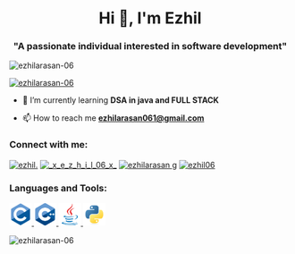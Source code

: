 <h1 align="center">Hi 👋, I'm Ezhil</h1>
<h3 align="center">"A passionate individual interested in software development"</h3>

<p align="left"> <img src="https://komarev.com/ghpvc/?username=ezhilarasan-06&label=Profile%20views&color=0e75b6&style=flat" alt="ezhilarasan-06" /> </p>

<p align="left"> <a href="https://github.com/ryo-ma/github-profile-trophy"><img src="https://github-profile-trophy.vercel.app/?username=ezhilarasan-06" alt="ezhilarasan-06" /></a> </p>

- 🌱 I’m currently learning **DSA in java and FULL STACK**

- 📫 How to reach me **ezhilarasan061@gmail.com**

<h3 align="left">Connect with me:</h3>
<p align="left">
<a href="in/ezhil-9204b3239" target="blank"><img align="center" src="https://raw.githubusercontent.com/rahuldkjain/github-profile-readme-generator/master/src/images/icons/Social/linked-in-alt.svg" alt="ezhil." height="30" width="40" /></a>
<a href="https://instagram.com/_x_e_z_h_i_l_06_x_" target="blank"><img align="center" src="https://raw.githubusercontent.com/rahuldkjain/github-profile-readme-generator/master/src/images/icons/Social/instagram.svg" alt="_x_e_z_h_i_l_06_x_" height="30" width="40" /></a>
<a href="https://www.hackerrank.com/ezhilarasan g" target="blank"><img align="center" src="https://raw.githubusercontent.com/rahuldkjain/github-profile-readme-generator/master/src/images/icons/Social/hackerrank.svg" alt="ezhilarasan g" height="30" width="40" /></a>
<a href="https://www.leetcode.com/ezhil06" target="blank"><img align="center" src="https://raw.githubusercontent.com/rahuldkjain/github-profile-readme-generator/master/src/images/icons/Social/leet-code.svg" alt="ezhil06" height="30" width="40" /></a>
</p>

<h3 align="left">Languages and Tools:</h3>
<p align="left"> <a href="https://www.cprogramming.com/" target="_blank" rel="noreferrer"> <img src="https://raw.githubusercontent.com/devicons/devicon/master/icons/c/c-original.svg" alt="c" width="40" height="40"/> </a> <a href="https://www.w3schools.com/cpp/" target="_blank" rel="noreferrer"> <img src="https://raw.githubusercontent.com/devicons/devicon/master/icons/cplusplus/cplusplus-original.svg" alt="cplusplus" width="40" height="40"/> </a> <a href="https://www.java.com" target="_blank" rel="noreferrer"> <img src="https://raw.githubusercontent.com/devicons/devicon/master/icons/java/java-original.svg" alt="java" width="40" height="40"/> </a> <a href="https://www.python.org" target="_blank" rel="noreferrer"> <img src="https://raw.githubusercontent.com/devicons/devicon/master/icons/python/python-original.svg" alt="python" width="40" height="40"/> </a> </p>

<p><img align="center" src="https://github-readme-streak-stats.herokuapp.com/?user=ezhilarasan-06&" alt="ezhilarasan-06" /></p>


<!---
Ezhilarasan-06/Ezhilarasan-06 is a ✨ special ✨ repository because its `README.md` (this file) appears on your GitHub profile.
You can click the Preview link to take a look at your changes.
--->
